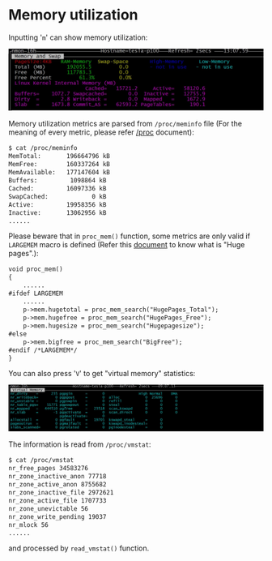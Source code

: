 # Memory utilization

Inputting '`m`' can show memory utilization:  

![image](https://raw.githubusercontent.com/NanXiao/read-nmon-code-to-learn-analyzing-linux-performance/master/images/mem_utilization.jpg)

Memory utilization metrics are parsed from `/proc/meminfo` file (For the meaning of every metric, please refer [/proc](http://man7.org/linux/man-pages/man5/proc.5.html) document):  

	$ cat /proc/meminfo
	MemTotal:       196664796 kB
	MemFree:        160337264 kB
	MemAvailable:   177147604 kB
	Buffers:         1098864 kB
	Cached:         16097336 kB
	SwapCached:            0 kB
	Active:         19958356 kB
	Inactive:       13062956 kB
	......

Please beware that in `proc_mem()` function, some metrics are only valid if `LARGEMEM` macro is defined (Refer this [document](https://wiki.debian.org/Hugepages) to know what is "Huge pages".):  

	void proc_mem()
	{
	    ......
	#ifdef LARGEMEM
	    ......
	    p->mem.hugetotal = proc_mem_search("HugePages_Total");
	    p->mem.hugefree = proc_mem_search("HugePages_Free");
	    p->mem.hugesize = proc_mem_search("Hugepagesize");
	#else
	    p->mem.bigfree = proc_mem_search("BigFree");
	#endif /*LARGEMEM*/
	}

You can also press '`V`' to get "virtual memory" statistics:  

![image](https://raw.githubusercontent.com/NanXiao/read-nmon-code-to-learn-analyzing-linux-performance/master/images/virtual_memory.jpg)  

The information is read from `/proc/vmstat`:  

	$ cat /proc/vmstat
	nr_free_pages 34583276
	nr_zone_inactive_anon 77718
	nr_zone_active_anon 8755682
	nr_zone_inactive_file 2972621
	nr_zone_active_file 1707733
	nr_zone_unevictable 56
	nr_zone_write_pending 19037
	nr_mlock 56
	......

and processed by `read_vmstat()` function.